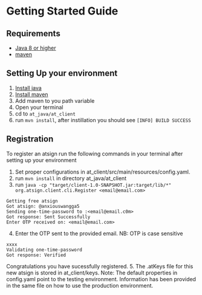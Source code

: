 # Getting Started Guide



## Requirements

* [Java 8 or higher](https://www.java.com/en/download/)
* [maven](https://maven.apache.org/download.cgi)

## Setting Up your environment

1. [Install java](https://www.java.com/en/download/help/download_options.html)
2. [Install maven](https://maven.apache.org/install.html)
3. Add maven to you path variable
4. Open your terminal 
5. cd to `at_java/at_client`
6. run `mvn install`, after instillation you should see `[INFO] BUILD SUCCESS`

## Registration

To register an atsign run the following commands in your terminal after setting up your environment

1. Set proper configurations in at_client/src/main/resources/config.yaml. 
2. run `mvn install` in directory at_java/at_client
3. run `java -cp "target/client-1.0-SNAPSHOT.jar:target/lib/*" org.atsign.client.cli.Register <email@email.com>`

```
Getting free atsign
Got atsign: @anxiouswangga5
Sending one-time-password to :<email@email.c0m>
Got response: Sent Successfully
Enter OTP received on: <email@email.com>
```
4. Enter the OTP sent to the provided email. NB: OTP is case sensitive
```
xxxx
Validating one-time-password
Got response: Verified
```
Congratulations you have sucessfully registered.
5. The .atKeys file for this new atsign is stored in at_client/keys.
Note: The default properties in config.yaml point to the testing environment. Information has been provided in the same file on how to use the production environment.